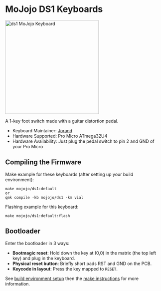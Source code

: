 # MoJojo DS1 Keyboards

<img alt="ds1 MoJojo Keyboard" src="https://static.roland.com/assets/images/products/gallery/ds1_D_gal.jpg" width="300">

A 1-key foot switch made with a guitar distortion pedal.

* Keyboard Maintainer: [Jorand](https://github.com/Jorand)
* Hardware Supported: Pro Micro ATmega32U4
* Hardware Availability: Just plug the pedal switch to pin 2 and GND of your Pro Micro

## Compiling the Firmware

Make example for these keyboards (after setting up your build environment):

    make mojojo/ds1:default
    or
    qmk compile -kb mojojo/ds1 -km vial

Flashing example for this keyboard:
    
    make mojojo/ds1:default:flash

## Bootloader

Enter the bootloader in 3 ways:

* **Bootmagic reset**: Hold down the key at (0,0) in the matrix (the top left key) and plug in the keyboard.
* **Physical reset button**: Briefly short pads RST and GND on the PCB.
* **Keycode in layout**: Press the key mapped to `RESET`.

See [build environment setup](https://docs.qmk.fm/install-build-tools) then the [make instructions](https://docs.qmk.fm/build-compile-instructions) for more information.